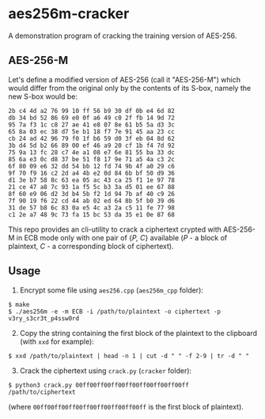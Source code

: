 # aes256m-cracker
A demonstration program of cracking the training version of AES-256.

## AES-256-M
Let's define a modified version of AES-256 (call it "AES-256-M") which would differ from the original only by the contents of its S-box, namely the new S-box would be:

```
2b c4 4d a2 76 99 10 ff 56 b9 30 df 0b e4 6d 82
db 34 bd 52 86 69 e0 0f a6 49 c0 2f fb 14 9d 72
95 7a f3 1c c8 27 ae 41 e8 07 8e 61 b5 5a d3 3c
65 8a 03 ec 38 d7 5e b1 18 f7 7e 91 45 aa 23 cc
cb 24 ad 42 96 79 f0 1f b6 59 d0 3f eb 04 8d 62
3b d4 5d b2 66 89 00 ef 46 a9 20 cf 1b f4 7d 92
75 9a 13 fc 28 c7 4e a1 08 e7 6e 81 55 ba 33 dc
85 6a e3 0c d8 37 be 51 f8 17 9e 71 a5 4a c3 2c
6f 80 09 e6 32 dd 54 bb 12 fd 74 9b 4f a0 29 c6
9f 70 f9 16 c2 2d a4 4b e2 0d 84 6b bf 50 d9 36
d1 3e b7 58 8c 63 ea 05 ac 43 ca 25 f1 1e 97 78
21 ce 47 a8 7c 93 1a f5 5c b3 3a d5 01 ee 67 88
8f 60 e9 06 d2 3d b4 5b f2 1d 94 7b af 40 c9 26
7f 90 19 f6 22 cd 44 ab 02 ed 64 8b 5f b0 39 d6
31 de 57 b8 6c 83 0a e5 4c a3 2a c5 11 fe 77 98
c1 2e a7 48 9c 73 fa 15 bc 53 da 35 e1 0e 87 68
```

This repo provides an cli-utility to crack a ciphertext crypted with AES-256-M in ECB mode only with one pair of {*P, C*} available (*P* - a block of plaintext, *C* - a corresponding block of ciphertext).

## Usage
1. Encrypt some file using `aes256.cpp` (`aes256m_cpp` folder):
```
$ make
$ ./aes256m -e -m ECB -i /path/to/plaintext -o ciphertext -p v3ry_s3cr3t_p4ssw0rd
```
2. Copy the string containing the first block of the plaintext to the clipboard (with `xxd` for example):
```
$ xxd /path/to/plaintext | head -n 1 | cut -d " " -f 2-9 | tr -d " "
```
3. Crack the ciphertext using `crack.py` (`cracker` folder):
```
$ python3 crack.py 00ff00ff00ff00ff00ff00ff00ff00ff /path/to/ciphertext
```
(where `00ff00ff00ff00ff00ff00ff00ff00ff` is the first block of plaintext).
